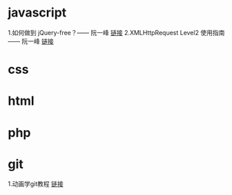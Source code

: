 # javascript
  1.如何做到 jQuery-free？—— 阮一峰 [链接](http://www.ruanyifeng.com/blog/2013/05/jquery-free.html)
  2.XMLHttpRequest Level2 使用指南 —— 阮一峰 [链接](http://www.ruanyifeng.com/blog/2012/09/xmlhttprequest_level_2.html)
# css

# html

# php

# git
  1.动画学git教程 [链接](http://learngitbranching.js.org/?demo)
